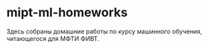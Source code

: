 # mipt-ml-homeworks

Здесь собраны домашние работы по курсу машинного обучения, читающегося для 
МФТИ ФИВТ. 
